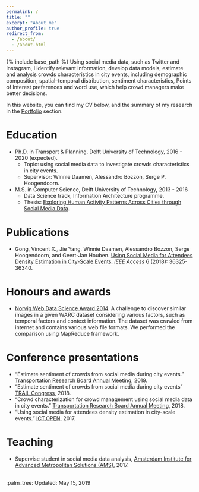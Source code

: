 ```yaml
---
permalink: /
title: ""
excerpt: "About me"
author_profile: true
redirect_from:
  - /about/
  - /about.html
---
```


{% include base_path %}
Using social media data, such as Twitter and Instagram, I identify relevant information, develop data models, estimate and analysis crowds characteristics in city events, including demographic composition, spatial–temporal distribution, sentiment characteristics, Points of Interest preferences and word use, which help crowd managers make better decisions.

In this website, you can find my CV below, and the summary of my research in the [Portfolio](/portfolio/) section.

Education
======

* Ph.D. in Transport & Planning, Delft University of Technology, 2016 - 2020 (expected).
  * Topic: using social media data to investigate crowds characteristics in city events.
  * Supervisor: Winnie Daamen, Alessandro Bozzon, Serge P. Hoogendoorn.
* M.S. in Computer Science, Delft University of Technology, 2013 - 2016
  * Data Science track, Information Architecture programme.
  * Thesis: [Exploring Human Activity Patterns Across Cities through Social Media Data](https://repository.tudelft.nl/islandora/object/uuid:724e13c7-6ee9-45f5-a765-d36d6ce1d5e6).

<!-- Work experience
======
* Summer 2015: Research Assistant
  * Github University
  * Duties included: Tagging issues
  * Supervisor: Professor Git

* Fall 2015: Research Assistant
  * Github University
  * Duties included: Merging pull requests
  * Supervisor: Professor Hub

Skills
======
* Skill 1
* Skill 2
  * Sub-skill 2.1
  * Sub-skill 2.2
  * Sub-skill 2.3
* Skill 3 -->

Publications
======
*  Gong, Vincent X., Jie Yang, Winnie Daamen, Alessandro Bozzon, Serge Hoogendoorn, and Geert-Jan Houben. [Using Social Media for Attendees Density Estimation in City-Scale Events.](https://ieeexplore.ieee.org/document/8374412) <i>IEEE Access</i> 6 (2018): 36325-36340.

Honours and awards
======
* [Norvig Web Data Science Award 2014](https://github.com/norvigaward/naward07).
A challenge to discover similar images in a given WARC dataset considering various factors, such as temporal factors and context information. The dataset was crawled from internet and contains various web file formats. We performed the comparison using MapReduce framework.


<!-- Talks
======
  <ul>{% for post in site.talks %}
    {% include archive-single-talk-cv.html %}
  {% endfor %}</ul> -->

Conference presentations
======
* “Estimate sentiment of crowds from social media during city events.” [Transportation Research Board Annual Meeting](http://amonline.trb.org/68387-trb-1.4353651/t0023-1.4366018/1599-1.4366521/19-04989-1.4366522/19-04989-1.4366523?qr=1), 2019.
* “Estimate sentiment of crowds from social media during city events” [TRAIL Congress](http://rstrail.nl/new/program-congress-2018/), 2018.
* “Crowd characterization for crowd management using social media data in city events.” [Transportation Research Board Annual Meeting](https://trid.trb.org/View/1496139), 2018.
* “Using social media for attendees density estimation in city-scale events.” [ICT.OPEN](https://ict-research.nl/ict-open/), 2017.


Teaching
======
* Supervise student in social media data analysis, [Amsterdam Institute for Advanced Metropolitan Solutions (AMS)](https://www.ams-institute.org/), 2017.

<!-- Service and leadership
======
* Currently signed in to 43 different slack teams -->

<br/>
<!-- :musical_score: Updated: May 15, 2019 -->
:palm_tree: Updated: May 15, 2019
